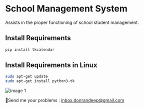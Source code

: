 # School Management System
Assists in the proper functioning of school student management.

## Install Requirements
```python
pip install tkcalendar

```

## Install Requirements in Linux
```bash
sudo apt-get update
sudo apt-get install python3-tk
```

![image 1](https://user-images.githubusercontent.com/86055057/170395588-721946fa-fa12-4c6a-8683-e55041405d93.png)

📛Send me your problems : inbox.donrandeep@gmail.com
